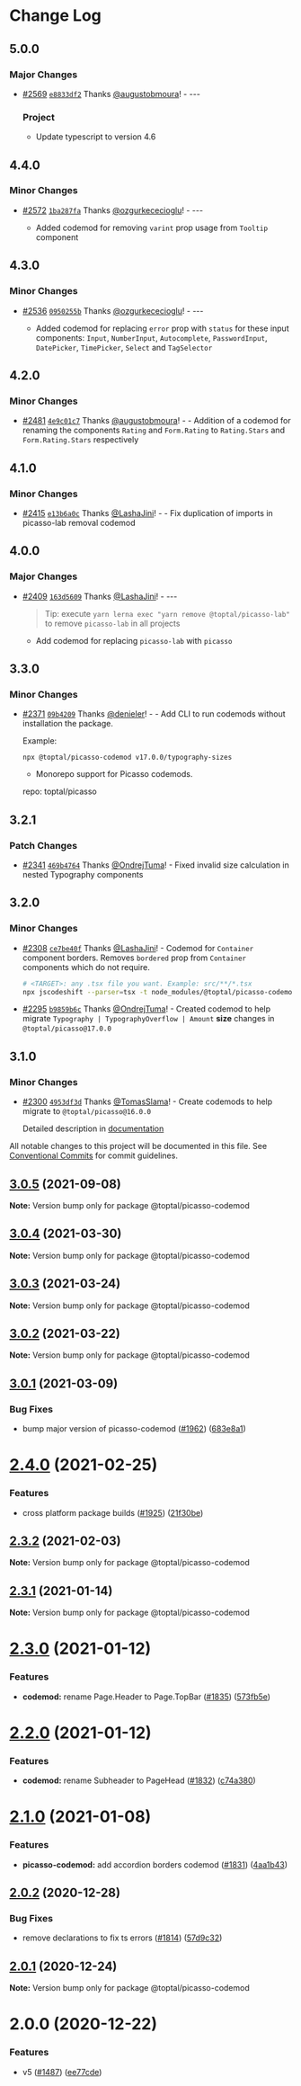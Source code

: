 # Change Log

## 5.0.0

### Major Changes

- [#2569](https://github.com/toptal/picasso/pull/2569) [`e8833df2`](https://github.com/toptal/picasso/commit/e8833df2329c6285840ae02c0d029fe4eebb8247) Thanks [@augustobmoura](https://github.com/augustobmoura)! - ---

  ### Project

  - Update typescript to version 4.6

## 4.4.0

### Minor Changes

- [#2572](https://github.com/toptal/picasso/pull/2572) [`1ba287fa`](https://github.com/toptal/picasso/commit/1ba287fa839146f347d7fba8842368f8cd2bbb0e) Thanks [@ozgurkececioglu](https://github.com/ozgurkececioglu)! - ---

  - Added codemod for removing `varint` prop usage from `Tooltip` component

## 4.3.0

### Minor Changes

- [#2536](https://github.com/toptal/picasso/pull/2536) [`0950255b`](https://github.com/toptal/picasso/commit/0950255bf20899b1e6e22f9fa1e7c5e0c79022e6) Thanks [@ozgurkececioglu](https://github.com/ozgurkececioglu)! - ---

  - Added codemod for replacing `error` prop with `status` for these input components: `Input`, `NumberInput`, `Autocomplete`, `PasswordInput`, `DatePicker`, `TimePicker`, `Select` and `TagSelector`

## 4.2.0

### Minor Changes

- [#2481](https://github.com/toptal/picasso/pull/2481) [`4e9c01c7`](https://github.com/toptal/picasso/commit/4e9c01c722fa138d8d8c820240853f2d206e1b58) Thanks [@augustobmoura](https://github.com/augustobmoura)! - - Addition of a codemod for renaming the components `Rating` and `Form.Rating` to `Rating.Stars` and `Form.Rating.Stars` respectively

## 4.1.0

### Minor Changes

- [#2415](https://github.com/toptal/picasso/pull/2415) [`e13b6a0c`](https://github.com/toptal/picasso/commit/e13b6a0c2d300471a2708f843e4f1b460bacc412) Thanks [@LashaJini](https://github.com/LashaJini)! - - Fix duplication of imports in picasso-lab removal codemod

## 4.0.0

### Major Changes

- [#2409](https://github.com/toptal/picasso/pull/2409) [`163d5609`](https://github.com/toptal/picasso/commit/163d56095fd29689e9700cabbc06fb36692bf710) Thanks [@LashaJini](https://github.com/LashaJini)! - ---

  > Tip: execute `yarn lerna exec "yarn remove @toptal/picasso-lab"` to remove `picasso-lab` in all projects

  - Add codemod for replacing `picasso-lab` with `picasso`

## 3.3.0

### Minor Changes

- [#2371](https://github.com/toptal/picasso/pull/2371) [`09b4209`](https://github.com/toptal/picasso/commit/09b4209) Thanks [@denieler](https://github.com/denieler)! - - Add CLI to run codemods without installation the package.

  Example:

  ```
  npx @toptal/picasso-codemod v17.0.0/typography-sizes
  ```

  - Monorepo support for Picasso codemods.

  repo: toptal/picasso

## 3.2.1

### Patch Changes

- [#2341](https://github.com/toptal/picasso/pull/2341) [`469b4764`](https://github.com/toptal/picasso/commit/469b4764f999d2307c4bbed2a97a2ac6e9507b01) Thanks [@OndrejTuma](https://github.com/OndrejTuma)! - Fixed invalid size calculation in nested Typography components

## 3.2.0

### Minor Changes

- [#2308](https://github.com/toptal/picasso/pull/2308) [`ce7be40f`](https://github.com/toptal/picasso/commit/ce7be40fbfb04536058cc94b03ccf86f7125529b) Thanks [@LashaJini](https://github.com/LashaJini)! - Codemod for `Container` component borders. Removes `bordered` prop from
  `Container` components which do not require.

  ```bash
  # <TARGET>: any .tsx file you want. Example: src/**/*.tsx
  npx jscodeshift --parser=tsx -t node_modules/@toptal/picasso-codemod/v17.0.0/container-borders/container-borders.ts <TARGET>
  ```

* [#2295](https://github.com/toptal/picasso/pull/2295) [`b9859b6c`](https://github.com/toptal/picasso/commit/b9859b6c246f582d336250b7df45e6c284902299) Thanks [@OndrejTuma](https://github.com/OndrejTuma)! - Created codemod to help migrate `Typography | TypographyOverflow | Amount` **size** changes in `@toptal/picasso@17.0.0`

## 3.1.0

### Minor Changes

- [#2300](https://github.com/toptal/picasso/pull/2300) [`4953df3d`](https://github.com/toptal/picasso/commit/4953df3d2642c704b404ff565e63c3d53b415832) Thanks [@TomasSlama](https://github.com/TomasSlama)! - Create codemods to help migrate to `@toptal/picasso@16.0.0`

  Detailed description in [documentation](https://github.com/toptal/picasso/tree/master/packages/picasso-codemod#v1600)

All notable changes to this project will be documented in this file.
See [Conventional Commits](https://conventionalcommits.org) for commit guidelines.

## [3.0.5](https://github.com/toptal/picasso/compare/@toptal/picasso-codemod@3.0.4...@toptal/picasso-codemod@3.0.5) (2021-09-08)

**Note:** Version bump only for package @toptal/picasso-codemod

## [3.0.4](https://github.com/toptal/picasso/compare/@toptal/picasso-codemod@3.0.3...@toptal/picasso-codemod@3.0.4) (2021-03-30)

**Note:** Version bump only for package @toptal/picasso-codemod

## [3.0.3](https://github.com/toptal/picasso/compare/@toptal/picasso-codemod@3.0.2...@toptal/picasso-codemod@3.0.3) (2021-03-24)

**Note:** Version bump only for package @toptal/picasso-codemod

## [3.0.2](https://github.com/toptal/picasso/compare/@toptal/picasso-codemod@3.0.1...@toptal/picasso-codemod@3.0.2) (2021-03-22)

**Note:** Version bump only for package @toptal/picasso-codemod

## [3.0.1](https://github.com/toptal/picasso/compare/@toptal/picasso-codemod@2.4.0...@toptal/picasso-codemod@3.0.1) (2021-03-09)

### Bug Fixes

- bump major version of picasso-codemod ([#1962](https://github.com/toptal/picasso/issues/1962)) ([683e8a1](https://github.com/toptal/picasso/commit/683e8a16c1a512a3d85afd47b813b5d95f20b150))

# [2.4.0](https://github.com/toptal/picasso/compare/@toptal/picasso-codemod@2.3.2...@toptal/picasso-codemod@2.4.0) (2021-02-25)

### Features

- cross platform package builds ([#1925](https://github.com/toptal/picasso/issues/1925)) ([21f30be](https://github.com/toptal/picasso/commit/21f30beeb360fcc67c88d70af5c3234d8dcfe213))

## [2.3.2](https://github.com/toptal/picasso/compare/@toptal/picasso-codemod@2.3.1...@toptal/picasso-codemod@2.3.2) (2021-02-03)

**Note:** Version bump only for package @toptal/picasso-codemod

## [2.3.1](https://github.com/toptal/picasso/compare/@toptal/picasso-codemod@2.3.0...@toptal/picasso-codemod@2.3.1) (2021-01-14)

**Note:** Version bump only for package @toptal/picasso-codemod

# [2.3.0](https://github.com/toptal/picasso/compare/@toptal/picasso-codemod@2.2.0...@toptal/picasso-codemod@2.3.0) (2021-01-12)

### Features

- **codemod:** rename Page.Header to Page.TopBar ([#1835](https://github.com/toptal/picasso/issues/1835)) ([573fb5e](https://github.com/toptal/picasso/commit/573fb5e56d776b9b9413532be247c9fc1b51637c))

# [2.2.0](https://github.com/toptal/picasso/compare/@toptal/picasso-codemod@2.1.0...@toptal/picasso-codemod@2.2.0) (2021-01-12)

### Features

- **codemod:** rename Subheader to PageHead ([#1832](https://github.com/toptal/picasso/issues/1832)) ([c74a380](https://github.com/toptal/picasso/commit/c74a380f5f449d398016361b821a1cd259fa1256))

# [2.1.0](https://github.com/toptal/picasso/compare/@toptal/picasso-codemod@2.0.2...@toptal/picasso-codemod@2.1.0) (2021-01-08)

### Features

- **picasso-codemod:** add accordion borders codemod ([#1831](https://github.com/toptal/picasso/issues/1831)) ([4aa1b43](https://github.com/toptal/picasso/commit/4aa1b43a8d3b0ef55b50cfc49b50c4e52d24be5e))

## [2.0.2](https://github.com/toptal/picasso/compare/@toptal/picasso-codemod@2.0.1...@toptal/picasso-codemod@2.0.2) (2020-12-28)

### Bug Fixes

- remove declarations to fix ts errors ([#1814](https://github.com/toptal/picasso/issues/1814)) ([57d9c32](https://github.com/toptal/picasso/commit/57d9c32cc46c26b66b067a2b3285006d025ff897))

## [2.0.1](https://github.com/toptal/picasso/compare/@toptal/picasso-codemod@2.0.0...@toptal/picasso-codemod@2.0.1) (2020-12-24)

**Note:** Version bump only for package @toptal/picasso-codemod

# 2.0.0 (2020-12-22)

### Features

- v5 ([#1487](https://github.com/toptal/picasso/issues/1487)) ([ee77cde](https://github.com/toptal/picasso/commit/ee77cde12f8f7670f50958ae3973327eb513d9f9))
